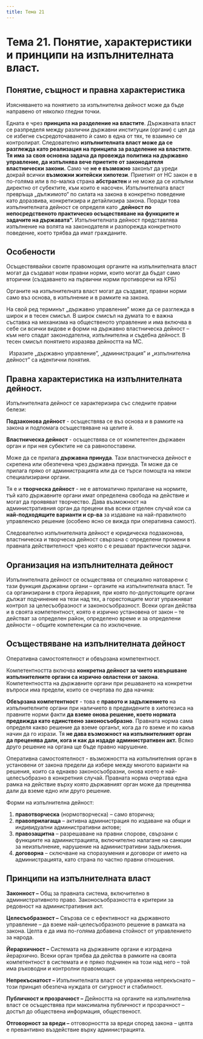 ```yaml
---
title: Тема 21
---
```


# **Тема 21. Понятие, характеристики и принципи на изпълнителната власт.**
## Понятие, същност и правна характеристика
Изясняването на понятието за изпълнителна дейност може да бъде направено от няколко гледни точки.

Едната е чрез **принципа на разделение на властите**. Държавната власт се разпределя между различни държавни институции (органи) с цел да се избегне съсредоточаването ѝ само в една от тях, те взаимно се контролират. Следователно **изпълнителната власт може да се разглежда като реализация на принципа за разделение  на властите**. **Тя има за своя основна задача да провежда политика на държавно управление, да изпълнява вече приетите от законодателя властнически закони.** Само че **не е възможно** законът да уреди докрай всички **възможни житейски хипотези**. Приетият от НС закон е в по-голяма или в по-малка страна **абстрактен** и не може да се изпълни директно от субектите, към които е насочен. Изпълнителната власт превръща „дължимото“ по силата на закона в конкретно поведение като доразвива, конкретизира и детайлизира закона. Поради това изпълнителната дейност се определя като „**дейност по непосредственото практическо осъществяване на функциите и задачите на държавата“.** Изпълнителната дейност представлява изпълнение на волята на законодателя и разпорежда конкретното поведение, което трябва да имат гражданите.

## Особености
Осъществявайки своите правомощия органите на изпълнителната власт могат да създават нови правни норми, които могат да бъдат само вторични (създаването на първични норми противоречи на КРБ)

Органите на изпълнителната власт могат да създават, правни норми само въз основа,  в изпълнение и в рамките на закона.

На свой ред терминът „държавно управление” може да се разглежда в широк и в тесен смисъл. В широк смисъл на думата то е важна съставка на механизма на общественото управление и има включва в себе си всички видове и форми на държавно властническа дейност – към него спадат законодателна, изпълнителна и съдебна дейност. В тесен смисъл понятието изразява дейността на МС.

` `Изразите „държавно управление”, „администрация” и „изпълнителна дейност” са идентични понятия.

## Правна характеристика на изпълнителната дейност.
Изпълнителната дейност се характеризира със следните правни белези:

**Подзаконова дейност** - осъществява се въз основа и в рамките на закона и подпомага осъществяване на целите й.

**Властническа дейност** - осъществява се от компетентен държавен орган и при нея субектите не са равнопоставени.

Може да се прилага **държавна принуда**. Тази властническа дейност е скрепена или обезпечена чрез държавна принуда. Тя може да се прилага пряко от администрацията или да се търси помощта на някои специализирани органи.

Тя е и **творческа дейност** - не е автоматично прилагане на нормите, тъй като държавните органи имат определена свобода на действие и могат да проявяват творчество. Дава възможност на административния орган да прецени във всеки отделен случай кои са **най-подходящите варианти и ср-ва** за издаване на най-правилното управленско решение (особено ясно се вижда при оперативна самост).

Следователно изпълнителната дейност е юридическа подзаконова, властническа и творческа дейност свързана с определени промени в правната действителност чрез която с е решават практически задачи.

## Организация на изпълнителната дейност
Изпълнителната дейност се осъществява от специално натоварени с тази функция държавни органи – органите на изпълнителната власт. Те са организирани в строга йерархия, при която по-долустоящите органи дължат подчинение на тези над тях, а горестоящите могат упражняват контрол за целесъобразност и законосъобразност. Всеки орган действа и в своята компетентност, която е изрично установена от закон – те действат за определен район, определено време и за определени дейности – общите компетенции са по изключение.

## Осъществяване на изпълнителната дейност
Оперативна самостоятелност и обвързана компетентност.

Компетентността включва **конкретна дейност за чието извършване изпълнителните органи са изрично овластени от закона**. Компетентността на държавните органи при решаването на конкретни въпроси има предели, които се очертава по два начина:

**Обвързана компетентност** - това е **правото и задължението** на изпълнителните органи при наличието в предвидените в хипотезиса на правните норми факти **да вземе онова решение, което нормата предвижда като единствено законосъобразно**. Правната норма сама определя какво решение да вземе органът, кога да го вземе и по какъв начин да го изрази. Тя **не дава възможност на изпълнителният орган да преценява дали, кога и как да издаде административен акт.** Всяко друго решение на органа ще бъде правно нарушение.

Оперативна самостоятелност - възможността на изпълнителния орган в установени от закона предели да избере между многото варианти на решения, които са еднакво законосъобразни, онова което е най-целесъобразно в конкретния случай. Правната норма очертава една рамка на действие върху която държавният орган може да преценява дали да вземе едно или друго решение.

Форми на изпълнителна дейност:

1. **правотворческа** (нормотворческа) – само вторична;
2. **правоприлагаща** – активна администрация по издаване на общи и индивидуални административни актове;
3. **правозащитна** – разрешаване на правни спорове, свързани с функциите на администрацията, включително налагане на санкции за неизпълнение, нарушение на административни задължения.
4. **договорна** – сключване на споразумения и договори от името на администрацията, като страна по частно правни отношения.

## Принципи на изпълнителната власт
**Законност –** Общ за правната система, включително в административното право. Законосъобразността е критерии за редовност на административния акт.

**Целесъобразност –** Свързва се с ефективност на държавното управление – да вземе най-целесъобразното решение в рамката на закона. Целта е да има по-голяма добавена стойност от управлението за народа.

**Йерархичност –** Системата на държавните органи е изградена йерархично. Всеки орган трябва да действа в рамките на своята компетентност в системата и е пряко подчинен на този над него – той има ръководни и контролни правомощия.

**Непрекъснатост –** Изпълнителната власт се упражнява непрекъснато – този принцип обезпеча нуждата от сигурност и стабилност.

**Публичност и прозрачност –** Дейността на органите на изпълнителна власт се осъществява при максимална публичност и прозрачност – достъп до обществена информация, общественост.

**Отговорност за вреди –** отговорността за вреди според закона – целта е превантивно въздействие върху администрацията.

